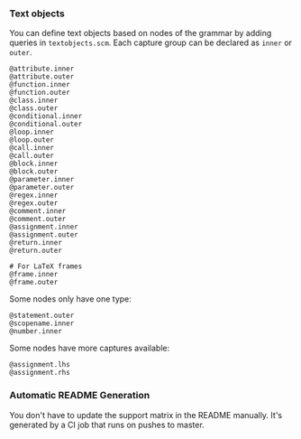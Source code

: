 
### Text objects

You can define text objects based on nodes of the grammar by adding queries in `textobjects.scm`.
Each capture group can be declared as `inner` or `outer`.

```
@attribute.inner
@attribute.outer
@function.inner
@function.outer
@class.inner
@class.outer
@conditional.inner
@conditional.outer
@loop.inner
@loop.outer
@call.inner
@call.outer
@block.inner
@block.outer
@parameter.inner
@parameter.outer
@regex.inner
@regex.outer
@comment.inner
@comment.outer
@assignment.inner
@assignment.outer
@return.inner
@return.outer

# For LaTeX frames
@frame.inner
@frame.outer
```

Some nodes only have one type:

```
@statement.outer
@scopename.inner
@number.inner
```

Some nodes have more captures available:

```
@assignment.lhs
@assignment.rhs
```

### Automatic README Generation

You don't have to update the support matrix in the README manually.
It's generated by a CI job that runs on pushes to master.

